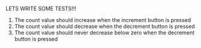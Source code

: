 
LETS WRITE SOME TESTS!!!

1. The count value should increase when the increment button is pressed
2. The count value should decrease when the decrement button is pressed
3. The count value should never decrease below zero when the decrement button is pressed
